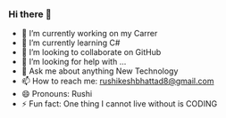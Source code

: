 ### Hi there 👋

<!--
**rushikeshbhattad/rushikeshbhattad** is a ✨ _special_ ✨ repository because its `README.md` (this file) appears on your GitHub profile.

Here are some ideas to get you started:
-->
- 🔭 I’m currently working on my Carrer
- 🌱 I’m currently learning C#
- 👯 I’m looking to collaborate on GitHub
- 🤔 I’m looking for help with ...
- 💬 Ask me about anything New Technology 
- 📫 How to reach me: rushikeshbhattad8@gmail.com
- 😄 Pronouns: Rushi
- ⚡ Fun fact: One thing I cannot live without is CODING

